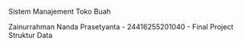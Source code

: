 Sistem Manajement Toko Buah

Zainurrahman Nanda Prasetyanta - 24416255201040 - Final Project Struktur Data
